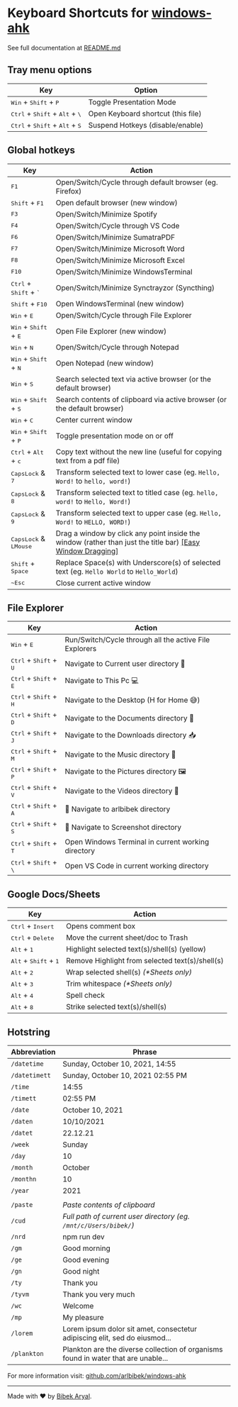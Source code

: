 # Keyboard Shortcuts for [windows-ahk](https://github.com/arlbibek/windows-ahk)

See full documentation at [README.md](https://github.com/arlbibek/windows-ahk/blob/master/README.md)

## Tray menu options

| Key                                                                 | Option                             |
| ------------------------------------------------------------------- | ---------------------------------- |
| <kbd>Win</kbd> + <kbd>Shift</kbd> + <kbd>P</kbd>                    | Toggle Presentation Mode           |
| <kbd>Ctrl</kbd> + <kbd>Shift</kbd> + <kbd>Alt</kbd> + <kbd>\\</kbd> | Open Keyboard shortcut (this file) |
| <kbd>Ctrl</kbd> + <kbd>Shift</kbd> + <kbd>Alt</kbd> + <kbd>S</kbd>  | Suspend Hotkeys (disable/enable)   |

## Global hotkeys

| Key                                                               | Action                                                                                                                                                                                                 |
| ----------------------------------------------------------------- | ------------------------------------------------------------------------------------------------------------------------------------------------------------------------------------------------------ |
| <kbd>F1</kbd>                                                     | Open/Switch/Cycle through default browser (eg. Firefox)                                                                                                                                                |
| <kbd>Shift</kbd> + <kbd>F1</kbd>                                  | Open default browser (new window)                                                                                                                                                                      |
| <kbd>F3</kbd>                                                     | Open/Switch/Minimize Spotify                                                                                                                                                                           |
| <kbd>F4</kbd>                                                     | Open/Switch/Cycle through VS Code                                                                                                                                                                      |
| <kbd>F6</kbd>                                                     | Open/Switch/Minimize SumatraPDF                                                                                                                                                                        |
| <kbd>F7</kbd>                                                     | Open/Switch/Minimize Microsoft Word                                                                                                                                                                    |
| <kbd>F8</kbd>                                                     | Open/Switch/Minimize Microsoft Excel                                                                                                                                                                   |
| <kbd>F10</kbd>                                                    | Open/Switch/Minimize WindowsTerminal                                                                                                                                                                   |
| <kbd>Ctrl</kbd> + <kbd>Shift</kbd> + <kbd>\`</kbd>                | Open/Switch/Minimize Synctrayzor (Syncthing)                                                                                                                                                           |
| <kbd>Shift</kbd> + <kbd>F10</kbd>                                 | Open WindowsTerminal (new window)                                                                                                                                                                      |
| <kbd>Win</kbd> + <kbd>E</kbd>                                     | Open/Switch/Cycle through File Explorer                                                                                                                                                                |
| <kbd>Win</kbd> + <kbd>Shift</kbd> + <kbd>E</kbd>                  | Open File Explorer (new window)                                                                                                                                                                        |
| <kbd>Win</kbd> + <kbd>N</kbd>                                     | Open/Switch/Cycle through Notepad                                                                                                                                                                      |
| <kbd>Win</kbd> + <kbd>Shift</kbd> + <kbd>N</kbd>                  | Open Notepad (new window)                                                                                                                                                                              |
| <kbd>Win</kbd> + <kbd>S</kbd>                                     | Search selected text via active browser (or the default browser)                                                                                                                                       |
| <kbd>Win</kbd> + <kbd>Shift</kbd> + <kbd>S</kbd>                  | Search contents of clipboard via active browser (or the default browser)                                                                                                                               |
| <kbd>Win</kbd> + <kbd>C</kbd>                                     | Center current window                                                                                                                                                                                  |
| <kbd>Win</kbd> + <kbd>Shift</kbd> + <kbd>P</kbd>                  | Toggle presentation mode on or off                                                                                                                                                                     |
| <kbd>Ctrl</kbd> + <kbd>Alt</kbd> + <kbd>c</kbd>                   | Copy text without the new line (useful for copying text from a pdf file)                                                                                                                               |
| <kbd>CapsLock</kbd> & <kbd>7</kbd>                                | Transform selected text to lower case (eg. `Hello, Word!` to `hello, word!`)                                                                                                                           |
| <kbd>CapsLock</kbd> & <kbd>8</kbd>                                | Transform selected text to titled case (eg. `hello, word!` to `Hello, Word!`)                                                                                                                          |
| <kbd>CapsLock</kbd> & <kbd>9</kbd>                                | Transform selected text to upper case (eg. `Hello, Word!` to `HELLO, WORD!`)                                                                                                                           |
| <kbd>CapsLock</kbd> & <kbd title="Left Mouse Button">LMouse</kbd> | Drag a window by click any point inside the window (rather than just the title bar) [[Easy Window Dragging]](https://www.autohotkey.com/docs/scripts/index.htm#EasyWindowDrag "Visit original source") |
| <kbd>Shift</kbd> + <kbd>Space</kbd>                               | Replace Space(s) with Underscore(s) of selected text (eg. `Hello World` to `Hello_World`)                                                                                                              |
| <kbd>~Esc</kbd>                                                   | Close current active window                                                                                                                                                                            |

## File Explorer

| Key                                                | Action                                                 |
| -------------------------------------------------- | ------------------------------------------------------ |
| <kbd>Win</kbd> + <kbd>E</kbd>                      | Run/Switch/Cycle through all the active File Explorers |
| <kbd>Ctrl</kbd> + <kbd>Shift</kbd> + <kbd>U</kbd>  | Navigate to Current user directory 👤                  |
| <kbd>Ctrl</kbd> + <kbd>Shift</kbd> + <kbd>E</kbd>  | Navigate to This Pc 💻                                 |
| <kbd>Ctrl</kbd> + <kbd>Shift</kbd> + <kbd>H</kbd>  | Navigate to the Desktop (H for Home 😅)                |
| <kbd>Ctrl</kbd> + <kbd>Shift</kbd> + <kbd>D</kbd>  | Navigate to the Documents directory 📄                 |
| <kbd>Ctrl</kbd> + <kbd>Shift</kbd> + <kbd>J</kbd>  | Navigate to the Downloads directory 📥                 |
| <kbd>Ctrl</kbd> + <kbd>Shift</kbd> + <kbd>M</kbd>  | Navigate to the Music directory 🎵                     |
| <kbd>Ctrl</kbd> + <kbd>Shift</kbd> + <kbd>P</kbd>  | Navigate to the Pictures directory 🖼                   |
| <kbd>Ctrl</kbd> + <kbd>Shift</kbd> + <kbd>V</kbd>  | Navigate to the Videos directory 📼                    |
| <kbd>Ctrl</kbd> + <kbd>Shift</kbd> + <kbd>A</kbd>  | 🤵 Navigate to arlbibek directory                      |
| <kbd>Ctrl</kbd> + <kbd>Shift</kbd> + <kbd>S</kbd>  | 🤵 Navigate to Screenshot directory                    |
| <kbd>Ctrl</kbd> + <kbd>Shift</kbd> + <kbd>T</kbd>  | Open Windows Terminal in current working directory     |
| <kbd>Ctrl</kbd> + <kbd>Shift</kbd> + <kbd>\\</kbd> | Open VS Code in current working directory              |

## Google Docs/Sheets

| Key                                              | Action                                          |
| ------------------------------------------------ | ----------------------------------------------- |
| <kbd>Ctrl</kbd> + <kbd>Insert</kbd>              | Opens comment box                               |
| <kbd>Ctrl</kbd> + <kbd>Delete</kbd>              | Move the current sheet/doc to Trash             |
| <kbd>Alt</kbd> + <kbd>1</kbd>                    | Highlight selected text(s)/shell(s) (yellow)    |
| <kbd>Alt</kbd> + <kbd>Shift</kbd> + <kbd>1</kbd> | Remove Highlight from selected text(s)/shell(s) |
| <kbd>Alt</kbd> + <kbd>2</kbd>                    | Wrap selected shell(s) _(\*Sheets only)_        |
| <kbd>Alt</kbd> + <kbd>3</kbd>                    | Trim whitespace _(\*Sheets only)_               |
| <kbd>Alt</kbd> + <kbd>4</kbd>                    | Spell check                                     |
| <kbd>Alt</kbd> + <kbd>8</kbd>                    | Strike selected text(s)/shell(s)                |

## Hotstring

| Abbreviation  | Phrase                                                                             |
| ------------- | ---------------------------------------------------------------------------------- |
| `/datetime`   | Sunday, October 10, 2021, 14:55                                                    |
| `/datetimett` | Sunday, October 10, 2021 02:55 PM                                                  |
| `/time`       | 14:55                                                                              |
| `/timett`     | 02:55 PM                                                                           |
| `/date`       | October 10, 2021                                                                   |
| `/daten`      | 10/10/2021                                                                         |
| `/datet`      | 22.12.21                                                                           |
| `/week`       | Sunday                                                                             |
| `/day`        | 10                                                                                 |
| `/month`      | October                                                                            |
| `/monthn`     | 10                                                                                 |
| `/year`       | 2021                                                                               |
|               |                                                                                    |
| `/paste`      | _Paste contents of clipboard_                                                      |
| `/cud`        | _Full path of current user directory (eg. `/mnt/c/Users/bibek/`)_                  |
| `/nrd`        | npm run dev                                                                        |
| `/gm`         | Good morning                                                                       |
| `/ge`         | Good evening                                                                       |
| `/gn`         | Good night                                                                         |
| `/ty`         | Thank you                                                                          |
| `/tyvm`       | Thank you very much                                                                |
| `/wc`         | Welcome                                                                            |
| `/mp`         | My pleasure                                                                        |
| `/lorem`      | Lorem ipsum dolor sit amet, consectetur adipiscing elit, sed do eiusmod...         |
| `/plankton`   | Plankton are the diverse collection of organisms found in water that are unable... |

For more information visit: [github.com/arlbibek/windows-ahk](https://github.com/arlbibek/windows-ahk)

---

<!-- Use https://md2pdf.netlify.app/ to convert markdown file to pdf -->

Made with ❤️ by [Bibek Aryal](https://bibeka.com.np/).
